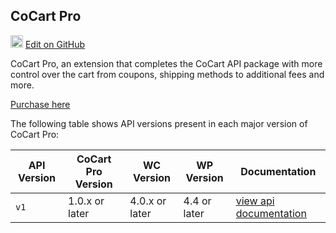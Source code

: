 ## CoCart Pro ##

<img src="images/github.svg" width="20" height="20" alt="GitHub Mark Logo"> [Edit on GitHub](https://github.com/co-cart/co-cart-docs/blob/master/source/includes/cocart-v1/_cocart-pro.md)

CoCart Pro, an extension that completes the CoCart API package with more control over the cart from coupons, shipping methods to additional fees and more.

[Purchase here](https://cocart.xyz/pro/?utm_medium=docs.cocart.xyz&utm_source=docs&utm_content=cocart-docs)

The following table shows API versions present in each major version of CoCart Pro:

| API Version | CoCart Pro Version | WC Version     | WP Version   | Documentation                      |
| ----------- | ------------------ | -------------- | ------------ | ---------------------------------- |
| `v1`        | 1.0.x or later     | 4.0.x or later | 4.4 or later | [view api documentation](pro.html) |
